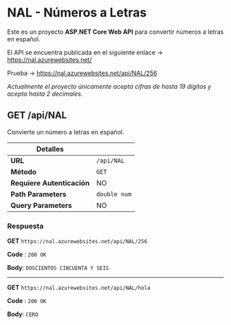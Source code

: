 # NAL - Números a Letras

Este es un proyecto **ASP.NET Core Web API** para convertir números a letras en español.

El API se encuentra publicada en el siguiente enlace -> https://nal.azurewebsites.net/

Prueba -> https://nal.azurewebsites.net/api/NAL/256

*Actualmente el proyecto únicamente acepta cifras de hasta 19 dígitos y acepta hasta 2 decimales.*

## GET /api/NAL

Convierte un número a letras en español.

|Detalles||
|---|---|
|**URL**|`/api/NAL`|
|**Método**|`GET`|
|**Requiere Autenticación**|NO|
|**Path Parameters**|`double num`|
|**Query Parameters**|NO|

### Respuesta

**GET** `https://nal.azurewebsites.net/api/NAL/256`

**Code** : `200 OK`

**Body**: `DOSCIENTOS CINCUENTA Y SEIS`

---
**GET** `https://nal.azurewebsites.net/api/NAL/hola`

**Code** : `200 OK`

**Body**: `CERO`
